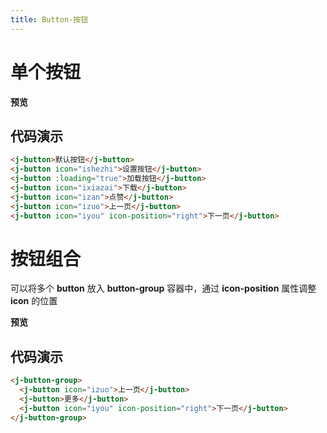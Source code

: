 ```yaml
---
title: Button-按钮
---
```


# 单个按钮

**预览**

<ClientOnly>
<button-demos></button-demos>
</ClientOnly>

## 代码演示

```html
<j-button>默认按钮</j-button>
<j-button icon="ishezhi">设置按钮</j-button>
<j-button :loading="true">加载按钮</j-button>
<j-button icon="ixiazai">下载</j-button>
<j-button icon="izan">点赞</j-button>
<j-button icon="izuo">上一页</j-button>
<j-button icon="iyou" icon-position="right">下一页</j-button>
```

# 按钮组合

可以将多个 **button** 放入 **button-group** 容器中，通过 **icon-position** 属性调整 **icon** 的位置

**预览**

<ClientOnly>
<button-group-demos></button-group-demos>
</ClientOnly>

## 代码演示

```html
<j-button-group>
  <j-button icon="izuo">上一页</j-button>
  <j-button>更多</j-button>
  <j-button icon="iyou" icon-position="right">下一页</j-button>
</j-button-group>
```
